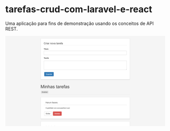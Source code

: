 # tarefas-crud-com-laravel-e-react

Uma aplicação para fins de demonstração usando os conceitos de API REST.

<img src='/resources/images/home.png'>
